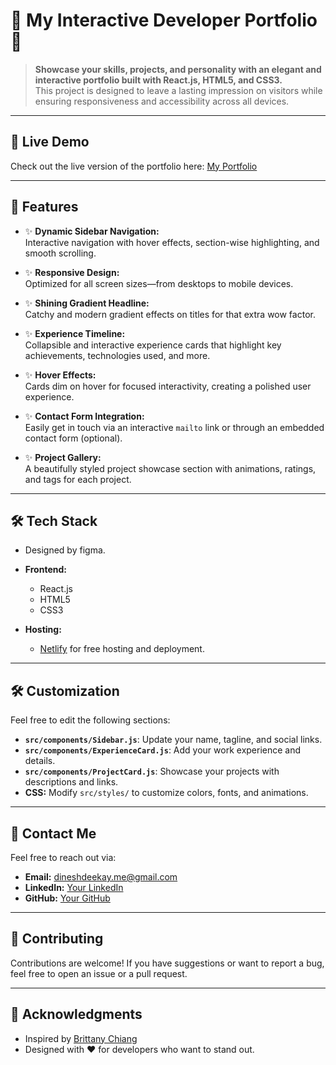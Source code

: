 # 🌟 My Interactive Developer Portfolio 🌟

> **Showcase your skills, projects, and personality with an elegant and interactive portfolio built with React.js, HTML5, and CSS3.**  
> This project is designed to leave a lasting impression on visitors while ensuring responsiveness and accessibility across all devices.

---

## 🚀 Live Demo
Check out the live version of the portfolio here: [My Portfolio](https://deeekaaay.github.io/deekayv1/)

---

## 🎨 Features

- ✨ **Dynamic Sidebar Navigation:**  
  Interactive navigation with hover effects, section-wise highlighting, and smooth scrolling.

- ✨ **Responsive Design:**  
  Optimized for all screen sizes—from desktops to mobile devices.

- ✨ **Shining Gradient Headline:**  
  Catchy and modern gradient effects on titles for that extra wow factor.

- ✨ **Experience Timeline:**  
  Collapsible and interactive experience cards that highlight key achievements, technologies used, and more.

- ✨ **Hover Effects:**  
  Cards dim on hover for focused interactivity, creating a polished user experience.

- ✨ **Contact Form Integration:**  
  Easily get in touch via an interactive `mailto` link or through an embedded contact form (optional).

- ✨ **Project Gallery:**  
  A beautifully styled project showcase section with animations, ratings, and tags for each project.

---

## 🛠️ Tech Stack
  - Designed by figma.
- **Frontend:**  
  - React.js  
  - HTML5  
  - CSS3  

- **Hosting:**  
  - [Netlify](https://www.netlify.com) for free hosting and deployment.

---

## 🛠️ Customization

Feel free to edit the following sections:

- **`src/components/Sidebar.js`**: Update your name, tagline, and social links.
- **`src/components/ExperienceCard.js`**: Add your work experience and details.
- **`src/components/ProjectCard.js`**: Showcase your projects with descriptions and links.
- **CSS:** Modify `src/styles/` to customize colors, fonts, and animations.

---

## 📧 Contact Me

Feel free to reach out via:

- **Email:** dineshdeekay.me@gmail.com
- **LinkedIn:** [Your LinkedIn](https://linkedin.com/in/deeekay)
- **GitHub:** [Your GitHub](https://github.com/Deeekaaay)

---

## 🌟 Contributing

Contributions are welcome! If you have suggestions or want to report a bug, feel free to open an issue or a pull request.

---

## 🙌 Acknowledgments

- Inspired by [Brittany Chiang](https://brittanychiang.com/)
- Designed with ❤️ for developers who want to stand out.

